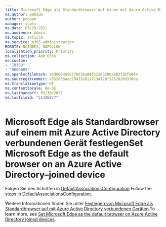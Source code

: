 ```yaml
---
title: Microsoft Edge als Standardbrowser auf einem mit Azure Active Directory verbundenen Gerät festlegen
ms.author: pebaum
author: pebaum
manager: scotv
ms.date: 03/29/2021
ms.audience: Admin
ms.topic: article
ms.service: o365-administration
ROBOTS: NOINDEX, NOFOLLOW
localization_priority: Priority
ms.collection: Adm_O365
ms.custom:
- "10363"
- "9006005"
ms.openlocfilehash: 9ad0064a56378d30a84fb2266208ae83f3bfe044
ms.sourcegitcommit: e552d65aac79433a911723412bf1252d20d3f0da
ms.translationtype: HT
ms.contentlocale: de-DE
ms.lasthandoff: 03/30/2021
ms.locfileid: "51426877"
---
```

# <a name="set-microsoft-edge-as-the-default-browser-on-an-azure-active-directoryjoined-device"></a><span data-ttu-id="6425b-102">Microsoft Edge als Standardbrowser auf einem mit Azure Active Directory verbundenen Gerät festlegen</span><span class="sxs-lookup"><span data-stu-id="6425b-102">Set Microsoft Edge as the default browser on an Azure Active Directory–joined device</span></span>

<span data-ttu-id="6425b-103">Folgen Sie den Schritten in [DefaultAssociationsConfiguration](https://go.microsoft.com/fwlink/?linkid=2132650).</span><span class="sxs-lookup"><span data-stu-id="6425b-103">Follow the steps in [DefaultAssociationsConfiguration](https://go.microsoft.com/fwlink/?linkid=2132650).</span></span>

<span data-ttu-id="6425b-104">Weitere Informationen finden Sie unter [Festlegen von Microsoft Edge als Standardbrowser auf mit Azure Active Directory verbundenen Geräten](https://go.microsoft.com/fwlink/?linkid=2132440).</span><span class="sxs-lookup"><span data-stu-id="6425b-104">To learn more, see [Set Microsoft Edge as the default browser on Azure Active Directory joined devices](https://go.microsoft.com/fwlink/?linkid=2132440).</span></span>